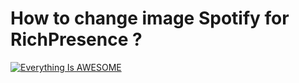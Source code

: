 # How to change image Spotify for RichPresence ?


[![Everything Is AWESOME](https://i.imgur.com/6TBqWFM.png)](https://vimeo.com/784225876 "Everything Is AWESOME")
